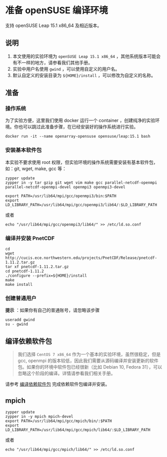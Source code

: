 # 准备 openSUSE 编译环境

支持 openSUSE Leap 15.1 x86_64 及相近版本。

## 说明

1. 本文使用的实验环境为 `openSUSE Leap 15.1 x86_64` ，其他系统版本可能会有不一样的地方，请参看我们其他手册。
2. 实验中用户名使用 `gwind` ，可以使用自定义的用户名。
3. 默认自定义的安装目录为 `${HOME}/install` ，可以修改为自定义的名称。

## 准备

### 操作系统

为了实验方便，这里我们使用 docker 运行一个 container ，创建纯净的实验环境。你也可以跳过此准备步骤，在已经安装好的操作系统进行实验。

```shell
docker run -it --name openarray-opensuse opensuse/leap:15.1 bash
```

### 安装基本软件包

本实验不要求使用 root 权限，但实验环境的操作系统需要安装有基本软件包，如：git, wget, make, gcc 等：

```shell
zypper update
zypper in -y tar gzip git wget vim make gcc parallel-netcdf-openmpi parallel-netcdf-openmpi-devel openmpi3 openmpi3-devel

export PATH=/usr/lib64/mpi/gcc/openmpi3/bin:$PATH
export LD_LIBRARY_PATH=/usr/lib64/mpi/gcc/openmpi3/lib64/:$LD_LIBRARY_PATH
```

或者

```shell
echo "/usr/lib64/mpi/gcc/openmpi3/lib64/" >> /etc/ld.so.conf
```

### 编译并安装 PnetCDF

```shell
cd
wget http://cucis.ece.northwestern.edu/projects/PnetCDF/Release/pnetcdf-1.11.2.tar.gz
tar xf pnetcdf-1.11.2.tar.gz
cd pnetcdf-1.11.2
./configure --prefix=${HOME}/install
make
make install
```

### 创建普通用户

**提示** ：如果你有自己的普通账号，请忽略该步骤

```shell
useradd gwind
su - gwind
```

## 编译依赖软件包

> 我们选择 `CentOS 7 x86_64` 作为一个基本的实验环境，虽然很稳定，但是 gcc, openmpi 的版本较低，因此我们需要从源码编译并安装更新的软件包。如果你的环境中软件包已经很新（比如 Debian 10, Fedora 31），可以忽略这个阶段的编译。详情请参看我们相关手册。

请参考 [编译依赖软件包](./build_dependencies.md) 完成依赖软件包编译并安装。

## mpich

```shell
zypper update
zypper in -y mpich mpich-devel
export PATH=/usr/lib64/mpi/gcc/mpich/bin/:$PATH
export LD_LIBRARY_PATH=/usr/lib64/mpi/gcc/mpich/lib64/:$LD_LIBRARY_PATH
```

或者

```shell
echo "/usr/lib64/mpi/gcc/mpich/lib64/" >> /etc/ld.so.conf
```


